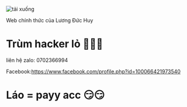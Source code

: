 ![tải xuống](https://user-images.githubusercontent.com/115351102/194709433-3a0f7c93-5a20-4612-9097-0e92882ff421.jpeg)
<div>
  Web chính thức của Lương Đức Huy 

<div>

<h1> Trùm hacker lỏ 👑👑👑</h1>

<div>

liên hệ zalo: 0702366994

<div>

Facebook:https://www.facebook.com/profile.php?id=100066421973540

<div>

<h1> Láo = payy acc 😏😏 </h1>

<div>










